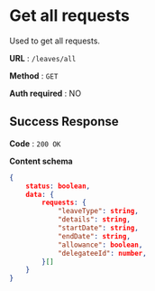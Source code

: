 # Get all requests

Used to get all requests.

**URL** : `/leaves/all`

**Method** : `GET`

**Auth required** : NO


## Success Response

**Code** : `200 OK`

**Content schema**

```json
{
    status: boolean,
    data: {
        requests: {
            "leaveType": string,
            "details": string,
            "startDate": string,
            "endDate": string,
            "allowance": boolean,
            "delegateeId": number,
        }[]
    }
}
```